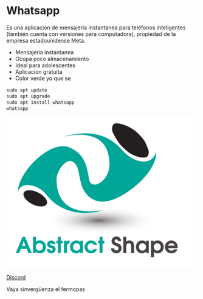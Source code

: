 # Whatsapp
Es una aplicación de mensajería instantánea para teléfonos inteligentes (también cuenta con versiones para computadora), propiedad de la empresa estadounidense Meta.

- Mensajeria instantanea
- Ocupa poco almacenamiento
- Ideal para adolescentes
- Aplicacion gratuita
- Color verde yo que se

```
sudo apt update
sudo apt upgrade
sudo apt install whatsapp
whatsapp
```
![alt text](abstract.png)

[Discord](https://discord.com/)

Vaya sinvergüenza el fermopas